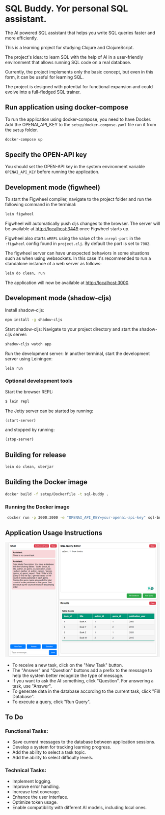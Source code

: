 # SQL Buddy. Yor personal SQL assistant.

The AI powered SQL assistant that helps you write SQL queries faster and more efficiently.

This is a learning project for studying Clojure and ClojureScript.

The project's idea: to learn SQL with the help of AI in a user-friendly environment that allows running SQL code on a real database.

Currently, the project implements only the basic concept, but even in this form, it can be useful for learning SQL.

The project is designed with potential for functional expansion and could evolve into a full-fledged SQL trainer.

## Run application using docker-compose

To run the application using docker-compose, you need to have Docker.
Add the OPENAI_API_KEY to the `setup/docker-compose.yaml` file run it from the `setup` folder.

```bash
docker-compose up
```

## Specify the OPEN-API key

You should set the OPEN-API key in the system environment variable `OPENAI_API_KEY` before running the application.

## Development mode (figwheel)

To start the Figwheel compiler, navigate to the project folder and run the following command in the terminal:

```bash
lein figwheel
```

Figwheel will automatically push cljs changes to the browser. The server will be available at [http://localhost:3449](http://localhost:3449) once Figwheel starts up. 

Figwheel also starts `nREPL` using the value of the `:nrepl-port` in the `:figwheel`
config found in `project.clj`. By default the port is set to `7002`.

The figwheel server can have unexpected behaviors in some situations such as when using
websockets. In this case it's recommended to run a standalone instance of a web server as follows:

```bash
lein do clean, run
```

The application will now be available at [http://localhost:3000](http://localhost:3000).

## Development mode (shadow-cljs)

Install shadow-cljs:

```bash
npm install -g shadow-cljs
```

Start shadow-cljs: Navigate to your project directory and start the shadow-cljs server:

```bash 
shadow-cljs watch app
```

Run the development server: In another terminal, start the development server using Leiningen:

```bash
lein run
```

### Optional development tools

Start the browser REPL:

```bash
$ lein repl
```
The Jetty server can be started by running:

```clojure
(start-server)
```
and stopped by running:
```clojure
(stop-server)
```


## Building for release

```bash
lein do clean, uberjar
```

## Building the Docker image

```bash
docker build -f setup/Dockerfile -t sql-buddy .
```

### Running the Docker image

```bash
 docker run -p 3000:3000 -e "OPENAI_API_KEY=your-openai-api-key" sql-buddy  
```

## Application Usage Instructions

![Local Image](img/sql-buddy.png)

- To receive a new task, click on the "New Task" button.
- The "Answer" and "Question" buttons add a prefix to the message to help the system better recognize the type of message.
- If you want to ask the AI something, click "Question". For answering a task, use "Answer".
- To generate data in the database according to the current task, click "Fill Database".
- To execute a query, click "Run Query".

## To Do

### Functional Tasks:
- Save current messages to the database between application sessions.
- Develop a system for tracking learning progress.
- Add the ability to select a task topic.
- Add the ability to select difficulty levels.

### Technical Tasks:
- Implement logging.
- Improve error handling.
- Increase test coverage.
- Enhance the user interface.
- Optimize token usage.
- Enable compatibility with different AI models, including local ones.
